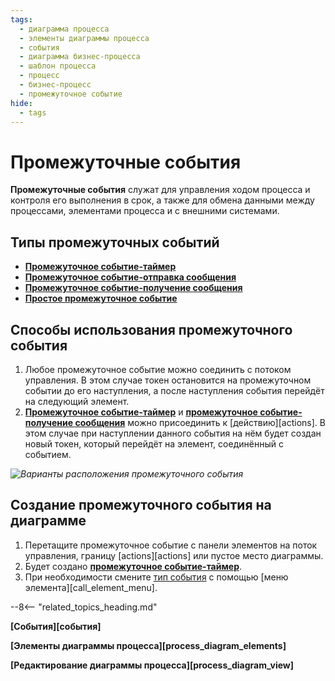 ```yaml
---
tags:
  - диаграмма процесса
  - элементы диаграммы процесса
  - события
  - диаграмма бизнес-процесса
  - шаблон процесса
  - процесс
  - бизнес-процесс
  - промежуточное событие
hide:
  - tags
---
```


# Промежуточные события

**Промежуточные события** служат для управления ходом процесса и контроля его выполнения в срок, а также для обмена данными между процессами, элементами процесса и с внешними системами.

## Типы промежуточных событий

- **[Промежуточное событие-таймер](timer_intermediate_event.md)**
- **[Промежуточное событие-отправка сообщения](send_message_intermediate_event.md)**
- **[Промежуточное событие-получение сообщения](receive_message_intermediate_event.md)**
- **[Простое промежуточное событие](none_intermediate_event.md)**

## Способы использования промежуточного события

1. Любое промежуточное событие можно соединить с потоком управления. В этом случае токен остановится на промежуточном событии до его наступления, а после наступления события перейдёт на следующий элемент.
2. **[Промежуточное событие-таймер](timer_intermediate_event.md)** и **[промежуточное событие-получение сообщения](receive_message_intermediate_event.md)** можно присоединить к [действию][actions]. В этом случае при наступлении данного события на нём будет создан новый токен, который перейдёт на элемент, соединённый с событием.

*![Варианты расположения промежуточного события](intermediate_event_pacement_types.png)*

## Создание промежуточного события на диаграмме

1. Перетащите промежуточное событие с панели элементов на поток управления, границу [actions][actions] или пустое место диаграммы.
2. Будет создано **[промежуточное событие-таймер](timer_intermediate_event.md)**.
3. При необходимости смените [тип события](#типы-промежуточных-событий) с помощью [меню элемента][call_element_menu].

--8<-- "related_topics_heading.md"

**[События][события]**

**[Элементы диаграммы процесса][process_diagram_elements]**

**[Редактирование диаграммы процесса][process_diagram_view]**
